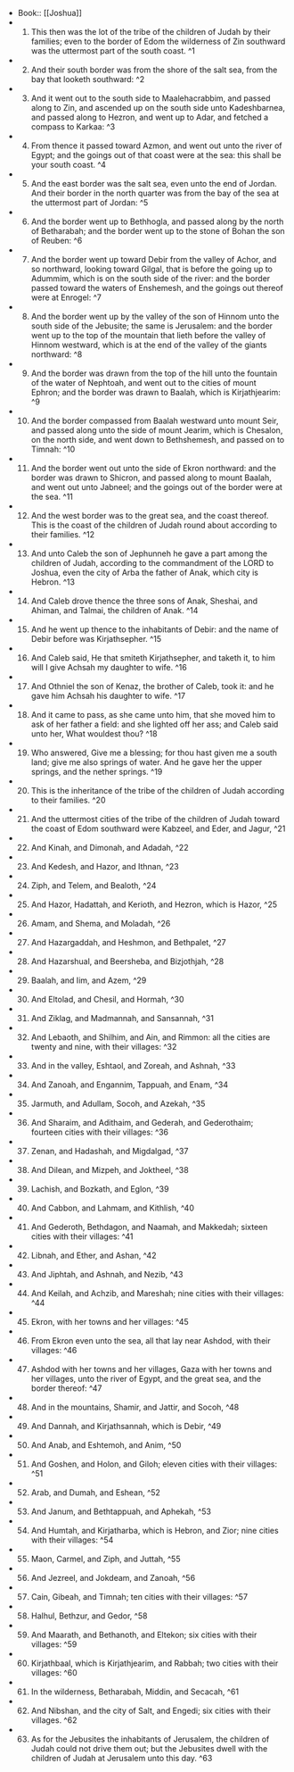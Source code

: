 - Book:: [[Joshua]]
- 1. This then was the lot of the tribe of the children of Judah by their families; even to the border of Edom the wilderness of Zin southward was the uttermost part of the south coast. ^1
- 2. And their south border was from the shore of the salt sea, from the bay that looketh southward: ^2
- 3. And it went out to the south side to Maalehacrabbim, and passed along to Zin, and ascended up on the south side unto Kadeshbarnea, and passed along to Hezron, and went up to Adar, and fetched a compass to Karkaa: ^3
- 4. From thence it passed toward Azmon, and went out unto the river of Egypt; and the goings out of that coast were at the sea: this shall be your south coast. ^4
- 5. And the east border was the salt sea, even unto the end of Jordan. And their border in the north quarter was from the bay of the sea at the uttermost part of Jordan: ^5
- 6. And the border went up to Bethhogla, and passed along by the north of Betharabah; and the border went up to the stone of Bohan the son of Reuben: ^6
- 7. And the border went up toward Debir from the valley of Achor, and so northward, looking toward Gilgal, that is before the going up to Adummim, which is on the south side of the river: and the border passed toward the waters of Enshemesh, and the goings out thereof were at Enrogel: ^7
- 8. And the border went up by the valley of the son of Hinnom unto the south side of the Jebusite; the same is Jerusalem: and the border went up to the top of the mountain that lieth before the valley of Hinnom westward, which is at the end of the valley of the giants northward: ^8
- 9. And the border was drawn from the top of the hill unto the fountain of the water of Nephtoah, and went out to the cities of mount Ephron; and the border was drawn to Baalah, which is Kirjathjearim: ^9
- 10. And the border compassed from Baalah westward unto mount Seir, and passed along unto the side of mount Jearim, which is Chesalon, on the north side, and went down to Bethshemesh, and passed on to Timnah: ^10
- 11. And the border went out unto the side of Ekron northward: and the border was drawn to Shicron, and passed along to mount Baalah, and went out unto Jabneel; and the goings out of the border were at the sea. ^11
- 12. And the west border was to the great sea, and the coast thereof. This is the coast of the children of Judah round about according to their families. ^12
- 13. And unto Caleb the son of Jephunneh he gave a part among the children of Judah, according to the commandment of the LORD to Joshua, even the city of Arba the father of Anak, which city is Hebron. ^13
- 14. And Caleb drove thence the three sons of Anak, Sheshai, and Ahiman, and Talmai, the children of Anak. ^14
- 15. And he went up thence to the inhabitants of Debir: and the name of Debir before was Kirjathsepher. ^15
- 16. And Caleb said, He that smiteth Kirjathsepher, and taketh it, to him will I give Achsah my daughter to wife. ^16
- 17. And Othniel the son of Kenaz, the brother of Caleb, took it: and he gave him Achsah his daughter to wife. ^17
- 18. And it came to pass, as she came unto him, that she moved him to ask of her father a field: and she lighted off her ass; and Caleb said unto her, What wouldest thou? ^18
- 19. Who answered, Give me a blessing; for thou hast given me a south land; give me also springs of water. And he gave her the upper springs, and the nether springs. ^19
- 20. This is the inheritance of the tribe of the children of Judah according to their families. ^20
- 21. And the uttermost cities of the tribe of the children of Judah toward the coast of Edom southward were Kabzeel, and Eder, and Jagur, ^21
- 22. And Kinah, and Dimonah, and Adadah, ^22
- 23. And Kedesh, and Hazor, and Ithnan, ^23
- 24. Ziph, and Telem, and Bealoth, ^24
- 25. And Hazor, Hadattah, and Kerioth, and Hezron, which is Hazor, ^25
- 26. Amam, and Shema, and Moladah, ^26
- 27. And Hazargaddah, and Heshmon, and Bethpalet, ^27
- 28. And Hazarshual, and Beersheba, and Bizjothjah, ^28
- 29. Baalah, and Iim, and Azem, ^29
- 30. And Eltolad, and Chesil, and Hormah, ^30
- 31. And Ziklag, and Madmannah, and Sansannah, ^31
- 32. And Lebaoth, and Shilhim, and Ain, and Rimmon: all the cities are twenty and nine, with their villages: ^32
- 33. And in the valley, Eshtaol, and Zoreah, and Ashnah, ^33
- 34. And Zanoah, and Engannim, Tappuah, and Enam, ^34
- 35. Jarmuth, and Adullam, Socoh, and Azekah, ^35
- 36. And Sharaim, and Adithaim, and Gederah, and Gederothaim; fourteen cities with their villages: ^36
- 37. Zenan, and Hadashah, and Migdalgad, ^37
- 38. And Dilean, and Mizpeh, and Joktheel, ^38
- 39. Lachish, and Bozkath, and Eglon, ^39
- 40. And Cabbon, and Lahmam, and Kithlish, ^40
- 41. And Gederoth, Bethdagon, and Naamah, and Makkedah; sixteen cities with their villages: ^41
- 42. Libnah, and Ether, and Ashan, ^42
- 43. And Jiphtah, and Ashnah, and Nezib, ^43
- 44. And Keilah, and Achzib, and Mareshah; nine cities with their villages: ^44
- 45. Ekron, with her towns and her villages: ^45
- 46. From Ekron even unto the sea, all that lay near Ashdod, with their villages: ^46
- 47. Ashdod with her towns and her villages, Gaza with her towns and her villages, unto the river of Egypt, and the great sea, and the border thereof: ^47
- 48. And in the mountains, Shamir, and Jattir, and Socoh, ^48
- 49. And Dannah, and Kirjathsannah, which is Debir, ^49
- 50. And Anab, and Eshtemoh, and Anim, ^50
- 51. And Goshen, and Holon, and Giloh; eleven cities with their villages: ^51
- 52. Arab, and Dumah, and Eshean, ^52
- 53. And Janum, and Bethtappuah, and Aphekah, ^53
- 54. And Humtah, and Kirjatharba, which is Hebron, and Zior; nine cities with their villages: ^54
- 55. Maon, Carmel, and Ziph, and Juttah, ^55
- 56. And Jezreel, and Jokdeam, and Zanoah, ^56
- 57. Cain, Gibeah, and Timnah; ten cities with their villages: ^57
- 58. Halhul, Bethzur, and Gedor, ^58
- 59. And Maarath, and Bethanoth, and Eltekon; six cities with their villages: ^59
- 60. Kirjathbaal, which is Kirjathjearim, and Rabbah; two cities with their villages: ^60
- 61. In the wilderness, Betharabah, Middin, and Secacah, ^61
- 62. And Nibshan, and the city of Salt, and Engedi; six cities with their villages. ^62
- 63. As for the Jebusites the inhabitants of Jerusalem, the children of Judah could not drive them out; but the Jebusites dwell with the children of Judah at Jerusalem unto this day. ^63
